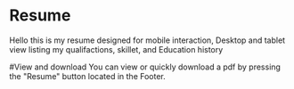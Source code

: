 # Resume
Hello this is my resume designed for mobile interaction,
Desktop and tablet view listing my qualifactions, skillet, and Education history

#View and download 
You can view or quickly download a pdf by pressing the "Resume" button located in the Footer.

